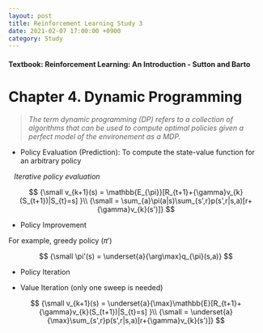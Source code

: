 ```yaml
---
layout: post
title: Reinforcement Learning Study 3
date: 2021-02-07 17:00:00 +0900
category: Study 
---
```

#### Textbook: Reinforcement Learning: An Introduction - Sutton and Barto

# Chapter 4. Dynamic Programming
> _The term dynamic programming (DP) refers to a collection of algorithms that can be used to compute optimal policies given a perfect model of the environement as a MDP._

+ Policy Evaluation (Prediction): To compute the state-value function for an arbitrary policy

&ensp; _Iterative policy evaluation_

$$
{\small v_{k+1}(s) = \mathbb{E_{\pi}}[R_{t+1}+{\gamma}v_{k}(S_{t+1})|S_{t}=s] }\\
{\small = \sum_{a}\pi(a|s)\sum_{s',r}p(s',r|s,a)[r+{\gamma}v_{k}(s')]}
$$

+ Policy Improvement

For example, greedy policy ($\pi'$)

$$
{\small \pi'(s) = \underset{a}{\arg\max}q_{\pi}(s,a)}
$$

+ Policy Iteration


+ Value Iteration (only one sweep is needed)

$$
{\small v_{k+1}(s) = \underset{a}{\max}\mathbb{E}[R_{t+1}+{\gamma}v_{k}(S_{t+1})|S_{t}=s] }\\
{\small = \underset{a}{\max}\sum_{s',r}p(s',r|s,a)[r+{\gamma}v_{k}(s')]}
$$

